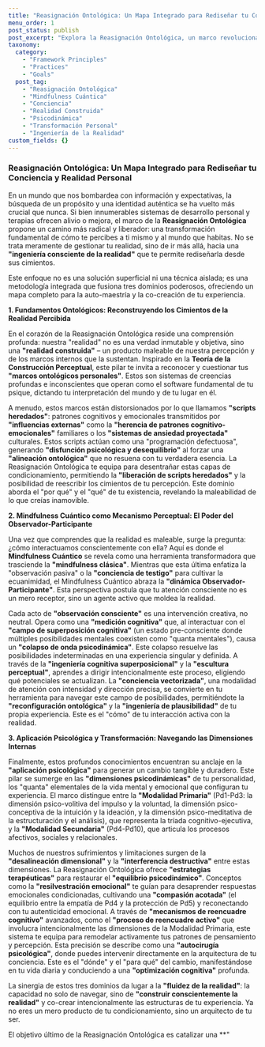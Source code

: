 ```yaml
---
title: "Reasignación Ontológica: Un Mapa Integrado para Rediseñar tu Conciencia y Realidad Personal"
menu_order: 1
post_status: publish
post_excerpt: "Explora la Reasignación Ontológica, un marco revolucionario que te empodera para ir más allá de la gestión de la realidad y rediseñar activamente tu conciencia y experiencia personal. Descubre cómo la fusión de fundamentos ontológicos, Mindfulness Cuántico y aplicación psicológica profunda te permite trascender limitaciones y manifestar tu auténtica esencia."
taxonomy:
  category:
    - "Framework Principles"
    - "Practices"
    - "Goals"
  post_tag:
    - "Reasignación Ontológica"
    - "Mindfulness Cuántica"
    - "Conciencia"
    - "Realidad Construida"
    - "Psicodinámica"
    - "Transformación Personal"
    - "Ingeniería de la Realidad"
custom_fields: {}
---
```


### Reasignación Ontológica: Un Mapa Integrado para Rediseñar tu Conciencia y Realidad Personal

En un mundo que nos bombardea con información y expectativas, la búsqueda de un propósito y una identidad auténtica se ha vuelto más crucial que nunca. Si bien innumerables sistemas de desarrollo personal y terapias ofrecen alivio o mejora, el marco de la **Reasignación Ontológica** propone un camino más radical y liberador: una transformación fundamental de cómo te percibes a ti mismo y al mundo que habitas. No se trata meramente de gestionar tu realidad, sino de ir más allá, hacia una **"ingeniería consciente de la realidad"** que te permite rediseñarla desde sus cimientos.

Este enfoque no es una solución superficial ni una técnica aislada; es una metodología integrada que fusiona tres dominios poderosos, ofreciendo un mapa completo para la auto-maestría y la co-creación de tu experiencia.

**1. Fundamentos Ontológicos: Reconstruyendo los Cimientos de la Realidad Percibida**

En el corazón de la Reasignación Ontológica reside una comprensión profunda: nuestra "realidad" no es una verdad inmutable y objetiva, sino una **"realidad construida"** – un producto maleable de nuestra percepción y de los marcos internos que la sustentan. Inspirado en la **Teoría de la Construcción Perceptual**, este pilar te invita a reconocer y cuestionar tus **"marcos ontológicos personales"**. Estos son sistemas de creencias profundas e inconscientes que operan como el software fundamental de tu psique, dictando tu interpretación del mundo y de tu lugar en él.

A menudo, estos marcos están distorsionados por lo que llamamos **"scripts heredados"**: patrones cognitivos y emocionales transmitidos por **"influencias externas"** como la **"herencia de patrones cognitivo-emocionales"** familiares o los **"sistemas de ansiedad proyectada"** culturales. Estos scripts actúan como una "programación defectuosa", generando **"disfunción psicológica y desequilibrio"** al forzar una **"alineación ontológica"** que no resuena con tu verdadera esencia. La Reasignación Ontológica te equipa para desentrañar estas capas de condicionamiento, permitiendo la **"liberación de scripts heredados"** y la posibilidad de reescribir los cimientos de tu percepción. Este dominio aborda el "por qué" y el "qué" de tu existencia, revelando la maleabilidad de lo que creías inamovible.

**2. Mindfulness Cuántico como Mecanismo Perceptual: El Poder del Observador-Participante**

Una vez que comprendes que la realidad es maleable, surge la pregunta: ¿cómo interactuamos conscientemente con ella? Aquí es donde el **Mindfulness Cuántico** se revela como una herramienta transformadora que trasciende la **"mindfulness clásica"**. Mientras que esta última enfatiza la "observación pasiva" o la **"conciencia de testigo"** para cultivar la ecuanimidad, el Mindfulness Cuántico abraza la **"dinámica Observador-Participante"**. Esta perspectiva postula que tu atención consciente no es un mero receptor, sino un agente activo que moldea la realidad.

Cada acto de **"observación consciente"** es una intervención creativa, no neutral. Opera como una **"medición cognitiva"** que, al interactuar con el **"campo de superposición cognitiva"** (un estado pre-consciente donde múltiples posibilidades mentales coexisten como "quanta mentales"), causa un **"colapso de onda psicodinámica"**. Este colapso resuelve las posibilidades indeterminadas en una experiencia singular y definida. A través de la **"ingeniería cognitiva superposicional"** y la **"escultura perceptual"**, aprendes a dirigir intencionalmente este proceso, eligiendo qué potenciales se actualizan. La **"conciencia vectorizada"**, una modalidad de atención con intensidad y dirección precisa, se convierte en tu herramienta para navegar este campo de posibilidades, permitiéndote la **"reconfiguración ontológica"** y la **"ingeniería de plausibilidad"** de tu propia experiencia. Este es el "cómo" de tu interacción activa con la realidad.

**3. Aplicación Psicológica y Transformación: Navegando las Dimensiones Internas**

Finalmente, estos profundos conocimientos encuentran su anclaje en la **"aplicación psicológica"** para generar un cambio tangible y duradero. Este pilar se sumerge en las **"dimensiones psicodinámicas"** de tu personalidad, los "quanta" elementales de la vida mental y emocional que configuran tu experiencia. El marco distingue entre la **"Modalidad Primaria"** (Pd1-Pd3: la dimensión psico-volitiva del impulso y la voluntad, la dimensión psico-conceptiva de la intuición y la ideación, y la dimensión psico-meditativa de la estructuración y el análisis), que representa la tríada cognitivo-ejecutiva, y la **"Modalidad Secundaria"** (Pd4-Pd10), que articula los procesos afectivos, sociales y relacionales.

Muchos de nuestros sufrimientos y limitaciones surgen de la **"desalineación dimensional"** y la **"interferencia destructiva"** entre estas dimensiones. La Reasignación Ontológica ofrece **"estrategias terapéuticas"** para restaurar el **"equilibrio psicodinámico"**. Conceptos como la **"resilvestración emocional"** te guían para desaprender respuestas emocionales condicionadas, cultivando una **"compasión acotada"** (el equilibrio entre la empatía de Pd4 y la protección de Pd5) y reconectando con tu autenticidad emocional. A través de **"mecanismos de reencuadre cognitivo"** avanzados, como el **"proceso de reencuadre activo"** que involucra intencionalmente las dimensiones de la Modalidad Primaria, este sistema te equipa para remodelar activamente tus patrones de pensamiento y percepción. Esta precisión se describe como una **"autocirugía psicológica"**, donde puedes intervenir directamente en la arquitectura de tu conciencia. Este es el "dónde" y el "para qué" del cambio, manifestándose en tu vida diaria y conduciendo a una **"optimización cognitiva"** profunda.

La sinergia de estos tres dominios da lugar a la **"fluidez de la realidad"**: la capacidad no solo de navegar, sino de **"construir conscientemente la realidad"** y co-crear intencionalmente las estructuras de tu experiencia. Ya no eres un mero producto de tu condicionamiento, sino un arquitecto de tu ser.

El objetivo último de la Reasignación Ontológica es catalizar una **"